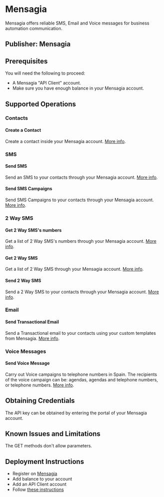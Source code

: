 # Mensagia
Mensagia offers reliable SMS, Email and Voice messages for business automation communication.

## Publisher: Mensagia

## Prerequisites
You will need the following to proceed:
* A Mensagia "API Client" account.
* Make sure you have enough balance in your Mensagia account.

## Supported Operations

### Contacts

#### Create a Contact
Create a contact inside your Mensagia account. [More info](https://api.mensagia.com/docs/v1#contactos-crear-un-contacto).

### SMS

#### Send SMS
Send an SMS to your contacts through your Mensagia account. [More info](https://api.mensagia.com/docs/v1#envios-sms-envio-simple).

#### Send SMS Campaigns
Send SMS Campaigns to your contacts through your Mensagia account. [More info](https://api.mensagia.com/docs/v1#envios-sms-envio-masivo-campanas).

### 2 Way SMS

#### Get 2 Way SMS's numbers
Get a list of 2 Way SMS's numbers through your Mensagia account. [More info](https://api.mensagia.com/docs/v1#2-way-sms-obtener-numeros-2-way-sms).

#### Get 2 Way SMS
Get a list of 2 Way SMS through your Mensagia account. [More info](https://api.mensagia.com/docs/v1#2-way-sms-obtener-conversaciones).

#### Send 2 Way SMS
Send a 2 Way SMS to your contacts through your Mensagia account. [More info](https://api.mensagia.com/docs/v1#2-way-sms-enviar-sms).

### Email

#### Send Transactional Email
Send a Transactional email to your contacts using your custom templates from Mensagia. [More info](https://api.mensagia.com/docs/v1#email-envio-simple-transactional).

### Voice Messages

#### Send Voice Message
Carry out Voice campaigns to telephone numbers in Spain. The recipients of the voice campaign can be: agendas, agendas and telephone numbers, or telephone numbers. [More info](https://api.mensagia.com/docs/v1#voz-campanas-de-voz).

## Obtaining Credentials
The API key can be obtained by entering the portal of your Mensagia account.

## Known Issues and Limitations
The GET methods don't allow parameters.

## Deployment Instructions
* Register on [Mensagia](https://mensagia.com/)
* Add balance to your account
* Add an API Client account
* Follow [these instructions](https://docs.microsoft.com/connectors/custom-connectors/paconn-cli)